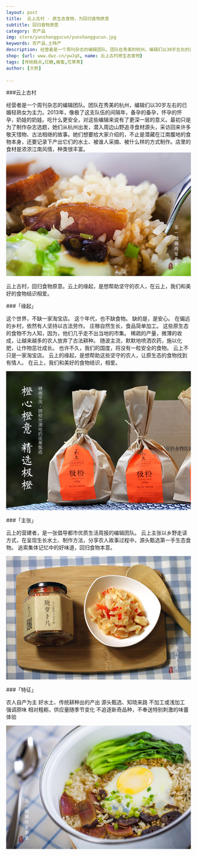 ```yaml
---
layout: post
title:  云上古村 - 原生态食物，为回归食物原意
subtitle: 回归食物原意
category: 农产品
img: store/yunshanggucun/yunshanggucun.jpg
keywords: 农产品,土特产
description: 经营者是一个周刊杂志的编辑团队。团队在秀美的杭州，编辑们以30岁左右的已婚轻熟女为主力。2013年，像极了这支队伍的间隔年，备孕的备孕，怀孕的怀孕，奶娃的奶娃。吃什么更安全，对这些编辑来说有了更深一层的意义。最初只是为了制作杂志选题，她们从杭州出发，潜入周边山野追寻食材源头，采访回来许多敬天惜物、古法相继的故事。她们想要给大家介绍的，不止是潜藏在江南腹地的食物本身，还要记录下产出它们的水土、被谁人采摘、被什么样的方式制作。店里的食材是浓浓江南风情，种类很丰富。 
shop: {url: www.dwz.cn/ywJqX, name: 云上古村原生态食物}
tags: [传统糕点,红糖,蜂蜜,花草茶]
author: [大熊]

---
```


###云上古村 

经营者是一个周刊杂志的编辑团队。团队在秀美的杭州，编辑们以30岁左右的已婚轻熟女为主力。2013年，像极了这支队伍的间隔年，备孕的备孕，怀孕的怀孕，奶娃的奶娃。吃什么更安全，对这些编辑来说有了更深一层的意义。最初只是为了制作杂志选题，她们从杭州出发，潜入周边山野追寻食材源头，采访回来许多敬天惜物、古法相继的故事。她们想要给大家介绍的，不止是潜藏在江南腹地的食物本身，还要记录下产出它们的水土、被谁人采摘、被什么样的方式制作。店里的食材是浓浓江南风情，种类很丰富。 
![Alt "云上古村"](/images/store/yunshanggucun/00.jpg)

云上古村，回归食物原意。云上的缘起，是想帮助坚守的农人，在云上，我们和美好的食物结识相爱。


###「缘起」

这个世界，不缺一家淘宝店。
这个年代，也不缺食物。
缺的是，是安心。
在偏远的乡村，依然有人坚持以古法劳作。
庄稼自然生长，食品简单加工。
这些原生态的食物不为人知，因为，他们几乎走不出当地的市集。
稀疏的产量，微薄的收成，让越来越多的农人放弃了古法耕种。
随波主流，默默地喷洒农药，施以化肥，让作物茁壮成长。
也许不久，我们的国度，将没有一粒安全的食物。
云上不只是一家淘宝店。
云上的缘起，是想帮助这些坚守的农人，让原生态的食物找到有情人。
在云上，我们和美好的食物结识，相爱。

![Alt "云上古村"](/images/store/yunshanggucun/01.jpg)


###「主张」

云上的营建者，是一张倡导都市优质生活周报的编辑团队。
云上主张以乡野走读方式，在呈现生长水土、制作方法，分享农人故事过程中，源头甄选第一手生态食物。
追索集体记忆中的好味道，回归食物本意。

![Alt "云上古村"](/images/store/yunshanggucun/02.jpg)


###「特征」

农人自产为主
好水土、传统耕种出的产出
源头甄选、知晓来路
不加工或浅加工
强调原味
相对粗粝，供应量随季节变化
不追逐新奇品种，不奉送特别刺激的味蕾体验

![Alt "云上古村"](/images/store/yunshanggucun/03.jpg)
